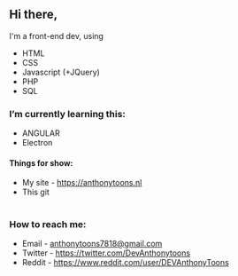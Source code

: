 ## Hi there,
I'm a front-end dev, using
- HTML
- CSS
- Javascript (+JQuery)
- PHP
- SQL

### I’m currently learning this:
- ANGULAR
- Electron

#### Things for show:
- My site - https://anthonytoons.nl
- This git
#
### How to reach me: 
- Email - anthonytoons7818@gmail.com
- Twitter - https://twitter.com/DevAnthonytoons
- Reddit - https://www.reddit.com/user/DEVAnthonyToons
